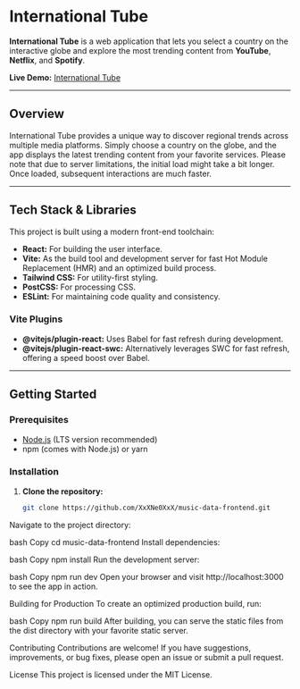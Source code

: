 # International Tube

**International Tube** is a web application that lets you select a country on the interactive globe and explore the most trending content from **YouTube**, **Netflix**, and **Spotify**.

**Live Demo:** [International Tube](https://music-data-frontend.onrender.com/)

---

## Overview

International Tube provides a unique way to discover regional trends across multiple media platforms. Simply choose a country on the globe, and the app displays the latest trending content from your favorite services. Please note that due to server limitations, the initial load might take a bit longer. Once loaded, subsequent interactions are much faster.

---

## Tech Stack & Libraries

This project is built using a modern front-end toolchain:

- **React:** For building the user interface.
- **Vite:** As the build tool and development server for fast Hot Module Replacement (HMR) and an optimized build process.
- **Tailwind CSS:** For utility-first styling.
- **PostCSS:** For processing CSS.
- **ESLint:** For maintaining code quality and consistency.

### Vite Plugins

- **@vitejs/plugin-react:** Uses Babel for fast refresh during development.
- **@vitejs/plugin-react-swc:** Alternatively leverages SWC for fast refresh, offering a speed boost over Babel.

---

## Getting Started

### Prerequisites

- [Node.js](https://nodejs.org/) (LTS version recommended)
- npm (comes with Node.js) or yarn

### Installation

1. **Clone the repository:**

   ```bash
   git clone https://github.com/XxXNe0XxX/music-data-frontend.git
   ```

Navigate to the project directory:

bash
Copy
cd music-data-frontend
Install dependencies:

bash
Copy
npm install
Run the development server:

bash
Copy
npm run dev
Open your browser and visit http://localhost:3000 to see the app in action.

Building for Production
To create an optimized production build, run:

bash
Copy
npm run build
After building, you can serve the static files from the dist directory with your favorite static server.

Contributing
Contributions are welcome! If you have suggestions, improvements, or bug fixes, please open an issue or submit a pull request.

License
This project is licensed under the MIT License.

